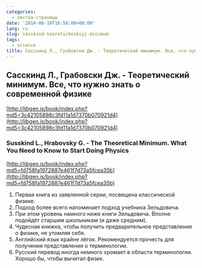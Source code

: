 ```yaml
---
categories:
  - листая-страницы
date: '2014-06-10T16:58:00+00:00'
lang: ru
slug: sasskind-teoreticheskiyj-minimum
tags:
  - science
title: Сасскинд Л., Грабовски Дж. - Теоретический минимум. Все, что нужно знать о современной физике
---
```


## Сасскинд Л., Грабовски Дж. - Теоретический минимум. Все, что нужно знать о современной физике

[http://libgen.is/book/index.php?md5=3c42105898c3fd11a1d7370b070921d4](http://libgen.is/book/index.php?md5=3c42105898c3fd11a1d7370b070921d4)  

<!--more-->

### Susskind L., Hrabovsky G. - The Theoretical Minimum. What You Need to Know to Start Doing Physics

[http://libgen.is/book/index.php?md5=fd758fa1972887e461f7d73a5fcea35b](http://libgen.is/book/index.php?md5=fd758fa1972887e461f7d73a5fcea35b)  

1.  Первая книга из заявленной серии, посвящена классической физике.
2.  Подход более всего напоминает подход учебника Зельдовича.
3.  При этом уровень намного ниже книги Зельдовича. Вполне подойдёт старшим школьникам (и даже средним).
4.  Чудесная книжка, чтобы получить предварительное представление о физике, не утомляя себя.
5.  Английский язык крайне лёгок. Рекомендуется прочесть для получения представления о терминологии.
6.  Русский перевод иногда немного хромает в области терминологии. Хорошо бы, чтобы вычитал физик.

